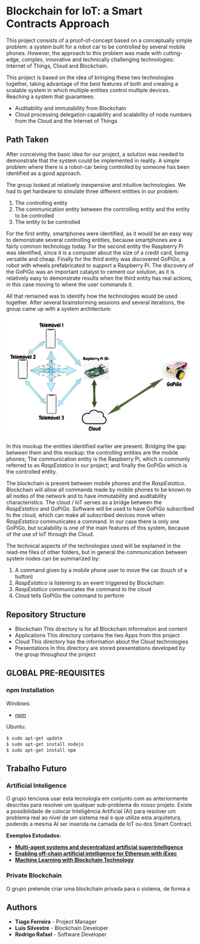 # Blockchain for IoT: a Smart Contracts Approach

This project consists of a proof-of-concept based on a conceptually simple problem: a system built for a robot car to be controlled by several mobile phones. However, the approach to this problem was made with cutting-edge, complex, innovative and technically challenging technologies: Internet of Things, Cloud and Blockchain.

This project is based on the idea of bringing these two technologies together, taking advantage of the best features of both and creating a scalable system in which multiple entities control multiple devices. Reaching a system that guarantees:
  * Auditability and immutability from Blockchain
  * Cloud processing delegation capability and scalability of node numbers from the Cloud and the Internet of Things

## Path Taken

After conceiving the basic idea for our project, a solution was needed to demonstrate that the system could be implemented in reality. A simple problem where there is a robot-car being controlled by someone has been identified as a good approach.

The group looked at relatively inexpensive and intuitive technologies. We had to get hardware to simulate three different entities in our problem:
1. The controlling entity
1. The communication entity between the controlling entity and the entity to be controlled
1. The entity to be controlled

For the first entity, smartphones were identified, as it would be an easy way to demonstrate several controlling entities, because smartphones are a fairly common technology today. For the second entity the Raspberry Pi was identified, since it is a computer about the size of a credit card, being versatile and cheap. Finally for the third entity was discovered GoPiGo, a robot with wheels prefabricated to support a Raspberry Pi. The discovery of the GoPiGo was an important catalyst to cement our solution, as it is relatively easy to demonstrate results when the third entity has real actions, in this case moving to where the user commands it.

All that remained was to identify how the technologies would be used together. After several brainstorming sessions and several iterations, the group came up with a system architecture:

![General Architecture](/Cloud/Images/image1.png "General Architecture")

In this mockup the entities identified earlier are present. Bridging the gap between them and this mockup: the controlling entities are the mobile phones; The communication entity is the Raspberry Pi, which is commonly referred to as *RaspEstatico* in our project; and finally the GoPiGo which is the controlled entity.

The blockchain is present between mobile phones and  the *RaspEstatico*. Blockchain will allow all commands made by mobile phones to be known to all nodes of the network and to have immutability and auditability characteristics. The cloud / IoT serves as a bridge between the *RaspEstatico* and GoPiGo. Software will be used to have GoPiGo subscribed to the cloud, which can make all subscribed devices move when *RaspEstatico* communicates a command. In our case there is only one GoPiGo, but scalability is one of the main features of this system, because of the use of IoT through the Cloud.

The technical aspects of the technologies used will be explained in the read-me files of other folders, but in general the communication between system nodes can be summarized by:
1. A command given by a mobile phone user to move the car (touch of a button)
1. *RaspEstatico* is listening to an event triggered by Blockchain
1. *RaspEstatico* communicates the command to the cloud 
1. Cloud tells GoPiGo the command to perform

## Repository Structure

* Blockchain
This directory is for all Blockchain information and content
* Applications
This directory contains the two Apps from this project
* Cloud
This directory has the information about the Cloud technologies
* Presentations 
In this directory are stored presentations developed by the group throughout the project

## GLOBAL PRE-REQUISITES

### npm Installation

Windows:

* [npm](https://www.npmjs.com/get-npm)

Ubuntu:

```
$ sudo apt-get update
$ sudo apt-get install nodejs
$ sudo apt-get install npm
```

## Trabalho Futuro

### Artificial Inteligence

O grupo tenciona usar esta tecnologia em conjunto com as anteriormente descritas para resolver um qualquer sub-problema do nosso projeto. Existe a possibilidade de colocar Inteligência Artificial (AI) para resolver um problema real ao nível de um sistema real e que utilize esta arquitetura, podendo a mesma AI ser inserida na camada de IoT ou dos Smart Contract.

**Exemplos Estudados:**
* [**Multi-agent systems and decentralized artificial superintelligence**](https://arxiv.org/ftp/arxiv/papers/1702/1702.08529.pdf?fbclid=IwAR3WmMKDCE1_I-YbXA4wcTs1f6IfHaV1qNlmNMvQpjyWeu_kxFUU8LNA-ZE)
* [**Enabling off-chain artificial intelligence for Ethereum with iExec**](https://medium.com/iex-ec/enabling-off-chain-artificial-intelligence-for-ethereum-with-iexec-804e640667c0)
* [**Machine Learning with Blockchain Technology**](https://github.com/andcachia/Ethereum-MachineLearning?fbclid=IwAR0DTd_P9WJF8XEIPFr0WMpYYIrOG8-t3RQP_fl_z8n88JEKltutJ0EcPtI)

### Private Blockchain

O grupo pretende criar uma blockchain privada para o sistema, de forma a 

## Authors

* **Tiago Ferreira** - Project Manager
* **Luís Silvestre** - Blockchain Developer
* **Rodrigo Rafael** - Software Developer

